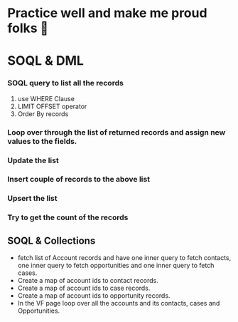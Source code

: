 # Practice well and make me proud folks 🍕



# SOQL & DML
### SOQL query to list all the records
1. use WHERE Clause 
2. LIMIT OFFSET operator
3. Order By records
### Loop over through the list of returned records and assign new values to the fields. 
### Update the list
### Insert couple of records to the above list
### Upsert the list
### Try to get the count of the records


## SOQL & Collections

 - fetch list of Account records and have one inner query to fetch contacts, one inner query to fetch opportunities and one inner query to fetch cases. 
 - Create a map of account ids to contact records.
 - Create a map of account ids to case records.
 - Create a map of account ids to opportunity records.
 - In the VF page loop over all the accounts and its contacts, cases and Opportunities. 
